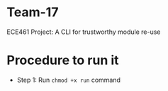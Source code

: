 
# Team-17
ECE461 Project: A CLI for trustworthy module re-use

# Procedure to run it
- Step 1:
Run `chmod +x run` command


